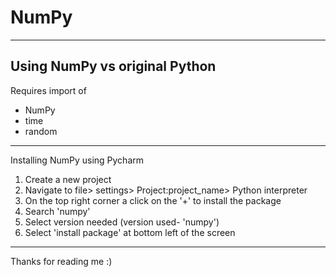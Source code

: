# NumPy
---------------------------------------------------------------------
Using NumPy vs original Python
---------------------------------------------------------------------
Requires import of 
- NumPy
- time
- random
----------------------------------------------------------------------
Installing NumPy using Pycharm 

1. Create a new project
2. Navigate to file> settings> Project:project_name> Python interpreter
3. On the top right corner a click on the '+' to install the package
4. Search 'numpy'
5. Select version needed (version used- 'numpy')
6. Select 'install package' at bottom left of the screen

-----------------------------------------------------------------------
Thanks for reading me :)
